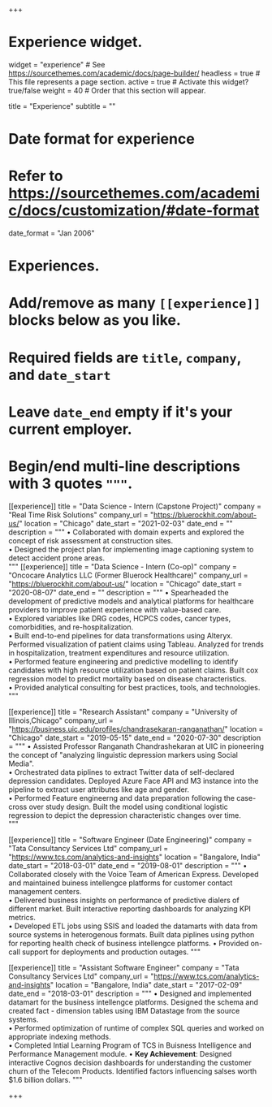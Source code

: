 +++
# Experience widget.
widget = "experience"  # See https://sourcethemes.com/academic/docs/page-builder/
headless = true  # This file represents a page section.
active = true  # Activate this widget? true/false
weight = 40  # Order that this section will appear.

title = "Experience"
subtitle = ""

# Date format for experience
#   Refer to https://sourcethemes.com/academic/docs/customization/#date-format
date_format = "Jan 2006"

# Experiences.
#   Add/remove as many `[[experience]]` blocks below as you like.
#   Required fields are `title`, `company`, and `date_start`
#   Leave `date_end` empty if it's your current employer.
#   Begin/end multi-line descriptions with 3 quotes `"""`.
[[experience]]
  title = "Data Science - Intern (Capstone Project)"
  company = "Real Time Risk Solutions"
  company_url = "https://bluerockhit.com/about-us/"
  location = "Chicago"
  date_start = "2021-02-03"
  date_end = ""
  description = """
• Collaborated with domain experts and explored the concept of risk assessment at construction sites.<br />
• Designed the project plan for implementing image captioning system to detect accident prone areas.<br />
  """
[[experience]]
  title = "Data Science - Intern (Co-op)"
  company = "Oncocare Analytics LLC (Former Bluerock Healthcare)"
  company_url = "https://bluerockhit.com/about-us/"
  location = "Chicago"
  date_start = "2020-08-07"
  date_end = ""
  description = """
• Spearheaded the development of predictive models and analytical platforms for healthcare providers to improve patient experience with value-based care.<br /> 
• Explored variables like DRG codes, HCPCS codes, cancer types, comorbidities, and re-hospitalization. <br />
• Built end-to-end pipelines for data transformations using Alteryx. Performed visualization of patient claims using Tableau. Analyzed for trends in hospitalization, treatment expenditures and resource utilization. <br />
• Performed feature engineering and predictive modelling to identify candidates with high resource utilization based on patient claims. Built cox regression model to predict mortality based on disease characteristics. <br /> 
• Provided analytical consulting for best practices, tools, and technologies. <br />
  """

[[experience]]
  title = "Research Assistant"
  company = "University of Illinois,Chicago"
  company_url = "https://business.uic.edu/profiles/chandrasekaran-ranganathan/"
  location = "Chicago"
  date_start = "2019-05-15"
  date_end = "2020-07-30"
  description = """
• Assisted Professor Ranganath Chandrashekaran at UIC in pioneering the concept of "analyzing linguistic depression markers using Social Media".  <br />
• Orchestrated data piplines to extract Twitter data of self-declared depression candidates. Deployed Azure Face API and M3 instance into the pipeline to extract user attributes like age and gender. <br />
• Performed Feature engineerng and data preparation following the case-cross over study design. Built the model using conditional logistic regression to depict the depression characteristic changes over time. <br />
  """

[[experience]]
  title = "Software Engineer (Date Engineering)"
  company = "Tata Consultancy Services Ltd"
  company_url = "https://www.tcs.com/analytics-and-insights"
  location = "Bangalore, India"
  date_start = "2018-03-01"
  date_end = "2019-08-01"
  description = """
• Collaborated closely with the Voice Team of American Express. Developed and maintained buiness intellengce platforms for customer contact management centers.<br />
• Delivered business insights on performance of predictive dialers of different market. Built interactive reporting dashboards for analyzing KPI metrics.<br />
• Developed ETL jobs using SSIS and loaded the datamarts with data from source systems in heterogenous formats. Built data piplines using python for reporting health check of business intellengce platforms.
• Provided on-call support for deployments and production outages.
  """
  
[[experience]]
  title = "Assistant Software Engineer"
  company = "Tata Consultancy Services Ltd"
  company_url = "https://www.tcs.com/analytics-and-insights"
  location = "Bangalore, India"
  date_start = "2017-02-09"
  date_end = "2018-03-01"
  description = """
• Designed and implemented datamart for the business intellengce platforms. Designed the schema and created fact - dimension tables using IBM Datastage from the source systems.<br />
• Performed optimization of runtime of complex SQL queries and worked on appropriate indexing methods. <br />
• Completed Intial Learning Program of TCS in Buisness Intelligence and Performance Management module.
• **Key Achievement**: Designed interactive Cognos decision dashboards for understanding the customer churn of the Telecom Products. Identified factors influencing salses worth $1.6 billion dollars. 
  """

+++
